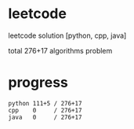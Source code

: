 # leetcode
leetcode solution [python, cpp, java]

total 276+17 algorithms problem
# progress	
	python 111+5 / 276+17
	cpp    0     / 276+17
	java   0     / 276+17
